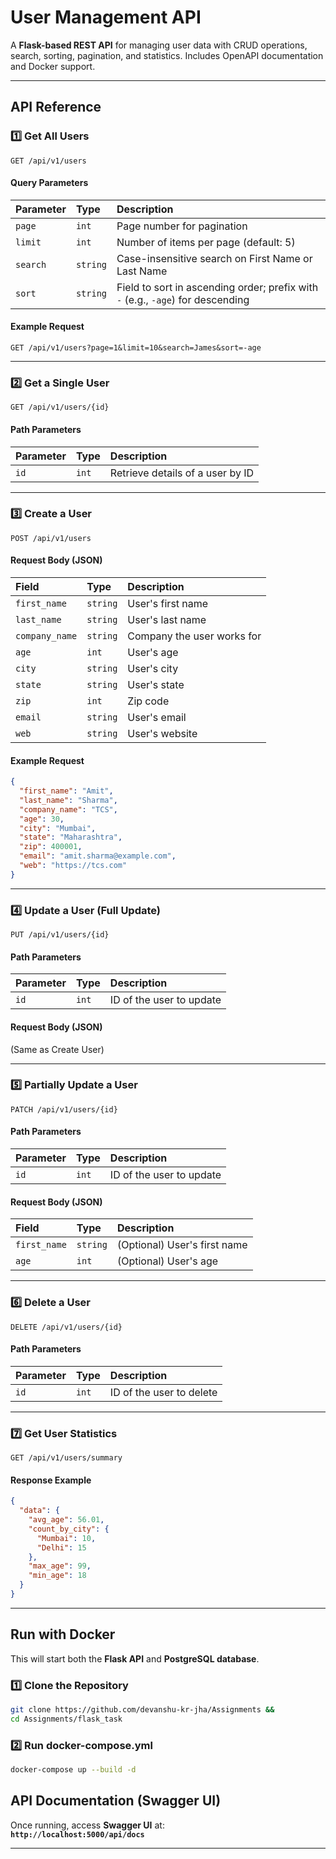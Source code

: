 
# **User Management API**  

A **Flask-based REST API** for managing user data with CRUD operations, search, sorting, pagination, and statistics. Includes OpenAPI documentation and Docker support.

---

## **API Reference**  

### **1️⃣ Get All Users**  

```http
GET /api/v1/users
```

#### **Query Parameters**  
| Parameter | Type     | Description  |
| :-------- | :------- | :----------- |
| `page`    | `int`    | Page number for pagination |
| `limit`   | `int`    | Number of items per page (default: 5) |
| `search`  | `string` | Case-insensitive search on First Name or Last Name |
| `sort`    | `string` | Field to sort in ascending order; prefix with `-` (e.g., `-age`) for descending |

#### **Example Request**
```http
GET /api/v1/users?page=1&limit=10&search=James&sort=-age
```

---

### **2️⃣ Get a Single User**  

```http
GET /api/v1/users/{id}
```

#### **Path Parameters**  
| Parameter | Type     | Description  |
| :-------- | :------- | :----------- |
| `id`      | `int`    | Retrieve details of a user by ID |

---

### **3️⃣ Create a User**  

```http
POST /api/v1/users
```

#### **Request Body (JSON)**  
| Field | Type  | Description  |
| :---- | :---- | :----------- |
| `first_name` | `string` | User's first name |
| `last_name` | `string` | User's last name |
| `company_name` | `string` | Company the user works for |
| `age` | `int` | User's age |
| `city` | `string` | User's city |
| `state` | `string` | User's state |
| `zip` | `int` | Zip code |
| `email` | `string` | User's email |
| `web` | `string` | User's website |

#### **Example Request**
```json
{
  "first_name": "Amit",
  "last_name": "Sharma",
  "company_name": "TCS",
  "age": 30,
  "city": "Mumbai",
  "state": "Maharashtra",
  "zip": 400001,
  "email": "amit.sharma@example.com",
  "web": "https://tcs.com"
}
```

---

### **4️⃣ Update a User (Full Update)**  

```http
PUT /api/v1/users/{id}
```

#### **Path Parameters**  
| Parameter | Type     | Description  |
| :-------- | :------- | :----------- |
| `id`      | `int`    | ID of the user to update |

#### **Request Body (JSON)**  
(Same as Create User)

---

### **5️⃣ Partially Update a User**  

```http
PATCH /api/v1/users/{id}
```

#### **Path Parameters**  
| Parameter | Type     | Description  |
| :-------- | :------- | :----------- |
| `id`      | `int`    | ID of the user to update |

#### **Request Body (JSON)**  
| Field | Type  | Description  |
| :---- | :---- | :----------- |
| `first_name` | `string` | (Optional) User's first name |
| `age` | `int` | (Optional) User's age |

---

### **6️⃣ Delete a User**  

```http
DELETE /api/v1/users/{id}
```

#### **Path Parameters**  
| Parameter | Type     | Description  |
| :-------- | :------- | :----------- |
| `id`      | `int`    | ID of the user to delete |

---

### **7️⃣ Get User Statistics**  

```http
GET /api/v1/users/summary
```

#### **Response Example**
```json
{
  "data": {
    "avg_age": 56.01,
    "count_by_city": {
      "Mumbai": 10,
      "Delhi": 15
    },
    "max_age": 99,
    "min_age": 18
  }
}
```
---

## **Run with Docker**  
This will start both the **Flask API** and **PostgreSQL database**.

### **1️⃣ Clone the Repository**  
```sh
git clone https://github.com/devanshu-kr-jha/Assignments &&
cd Assignments/flask_task
```

### **2️⃣ Run docker-compose.yml**  
```sh
docker-compose up --build -d
```
## **API Documentation (Swagger UI)**  
Once running, access **Swagger UI** at:  
**`http://localhost:5000/api/docs`**

---
